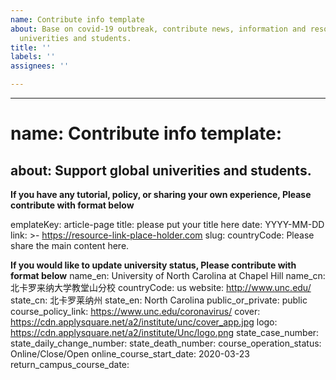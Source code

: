 ```yaml
---
name: Contribute info template
about: Base on covid-19 outbreak, contribute news, information and resources for global
  univerities and students.
title: ''
labels: ''
assignees: ''

---
```


---
# name: Contribute info template:
about: Support global univerities and students.
---

**If you have any tutorial, policy, or sharing your own experience, Please contribute with format below**

emplateKey: article-page
title: please put your title here
date: YYYY-MM-DD
link: >-
  https://resource-link-place-holder.com
slug: 
countryCode: 
Please share the main content here.

**If you would like to update university status, Please contribute with format below**
name_en: University of North Carolina at Chapel Hill 
name_cn: 北卡罗来纳大学教堂山分校
countryCode: us
website: http://www.unc.edu/
state_cn: 北卡罗莱纳州
state_en: North Carolina
public_or_private: public
course_policy_link: https://www.unc.edu/coronavirus/
cover: https://cdn.applysquare.net/a2/institute/unc/cover_app.jpg
logo: https://cdn.applysquare.net/a2/institute/Unc/logo.png
state_case_number: 
state_daily_change_number: 
state_death_number:
course_operation_status: Online/Close/Open
online_course_start_date: 2020-03-23
return_campus_course_date:
